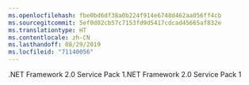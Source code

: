 ```yaml
---
ms.openlocfilehash: fbe0bd6df38a0b224f914e6748d462aa056ff4cb
ms.sourcegitcommit: 5ef0d02cb57c7153fd9d5417cdcad45665af832e
ms.translationtype: HT
ms.contentlocale: zh-CN
ms.lasthandoff: 08/29/2019
ms.locfileid: "71140056"
---
```

<span data-ttu-id="f1f86-101">.NET Framework 2.0 Service Pack 1</span><span class="sxs-lookup"><span data-stu-id="f1f86-101">.NET Framework 2.0 Service Pack 1</span></span>